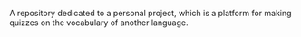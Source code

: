 A repository dedicated to a personal project, which is a platform for making quizzes on the vocabulary of another language.